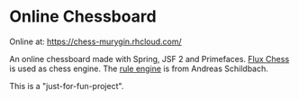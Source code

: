 Online Chessboard
=================

Online at: https://chess-murygin.rhcloud.com/

An online chessboard made with Spring, JSF 2 and Primefaces. [Flux Chess](http://fluxchess.com/) is used as chess engine. 
The [rule engine](https://github.com/schildbach/de.schildbach.game) is from Andreas Schildbach.

This is a "just-for-fun-project".
